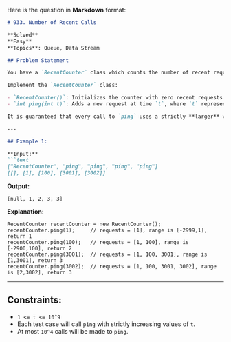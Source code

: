Here is the question in **Markdown** format:

```markdown
# 933. Number of Recent Calls

**Solved**  
**Easy**  
**Topics**: Queue, Data Stream  

## Problem Statement

You have a `RecentCounter` class which counts the number of recent requests within a certain time frame.

Implement the `RecentCounter` class:

- `RecentCounter()`: Initializes the counter with zero recent requests.
- `int ping(int t)`: Adds a new request at time `t`, where `t` represents some time in milliseconds, and returns the number of requests that have happened in the past **3000 milliseconds** (including the new request). Specifically, return the number of requests that have happened in the inclusive range `[t - 3000, t]`.

It is guaranteed that every call to `ping` uses a strictly **larger** value of `t` than the previous call.

---

## Example 1:

**Input:**
```text
["RecentCounter", "ping", "ping", "ping", "ping"]
[[], [1], [100], [3001], [3002]]
```

**Output:**
```text
[null, 1, 2, 3, 3]
```

**Explanation:**
```text
RecentCounter recentCounter = new RecentCounter();
recentCounter.ping(1);     // requests = [1], range is [-2999,1], return 1
recentCounter.ping(100);   // requests = [1, 100], range is [-2900,100], return 2
recentCounter.ping(3001);  // requests = [1, 100, 3001], range is [1,3001], return 3
recentCounter.ping(3002);  // requests = [1, 100, 3001, 3002], range is [2,3002], return 3
```

---

## Constraints:

- `1 <= t <= 10^9`
- Each test case will call `ping` with strictly increasing values of `t`.
- At most `10^4` calls will be made to `ping`.
```
